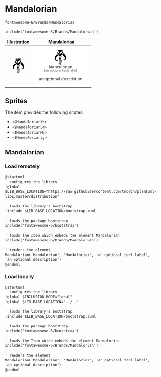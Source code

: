 # Mandalorian


```text
fontawesome-6/Brands/Mandalorian
```

```text
include('fontawesome-6/Brands/Mandalorian')
```



| Illustration | Mandalorian |
| :---: | :---: |
| ![illustration for Illustration](../../fontawesome-6/Brands/Mandalorian.png) | ![illustration for Mandalorian](../../fontawesome-6/Brands/Mandalorian.Local.png) |



## Sprites
The item provides the following sriptes:

- `<$MandalorianXs>`
- `<$MandalorianSm>`
- `<$MandalorianMd>`
- `<$MandalorianLg>`





## Mandalorian

### Load remotely
```plantuml
@startuml
' configures the library
!global $LIB_BASE_LOCATION="https://raw.githubusercontent.com/tmorin/plantuml-libs/master/distribution"

' loads the library's bootstrap
!include $LIB_BASE_LOCATION/bootstrap.puml

' loads the package bootstrap
include('fontawesome-6/bootstrap')

' loads the Item which embeds the element Mandalorian
include('fontawesome-6/Brands/Mandalorian')

' renders the element
Mandalorian('Mandalorian', 'Mandalorian', 'an optional tech label', 'an optional description')
@enduml
```

### Load locally
```plantuml
@startuml
' configures the library
!global $INCLUSION_MODE="local"
!global $LIB_BASE_LOCATION="../.."

' loads the library's bootstrap
!include $LIB_BASE_LOCATION/bootstrap.puml

' loads the package bootstrap
include('fontawesome-6/bootstrap')

' loads the Item which embeds the element Mandalorian
include('fontawesome-6/Brands/Mandalorian')

' renders the element
Mandalorian('Mandalorian', 'Mandalorian', 'an optional tech label', 'an optional description')
@enduml
```


